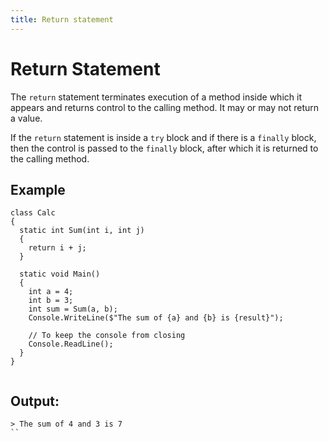 ```yaml
---
title: Return statement
---
```


# Return Statement

The `return` statement terminates execution of a method inside which it appears and returns control to the calling method. It may or may not return a value.

If the `return` statement is inside a `try` block and if there is a `finally` block, then the control is passed to the `finally` block, after which it is returned to the calling method.

## Example
```
class Calc
{
  static int Sum(int i, int j)
  {
    return i + j;
  }
  
  static void Main()
  {
    int a = 4;
    int b = 3;
    int sum = Sum(a, b);
    Console.WriteLine($"The sum of {a} and {b} is {result}");
    
    // To keep the console from closing
    Console.ReadLine();
  }
}


```

## Output:
```
> The sum of 4 and 3 is 7
``
